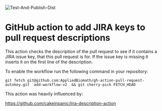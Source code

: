 
![Test-And-Publish-Dist](https://github.com/AppliedBiomath/gh-action-pull-request-autokey/workflows/Test-And-Publish-Dist/badge.svg)

# GitHub action to add JIRA keys to pull request descriptions

This action checks the description of the pull request to see if it contains a JIRA issue key, that
this pull request is for.  If the issue key is missing it inserts it on the first line of the 
description.

To enable the workflow run the following command in your repository:


```
git fetch git@github.com:AppliedBiomath/gh-action-pull-request-autokey.git  add-workflow-v2  && git cherry-pick FETCH_HEAD
```

This action was heavily influenced by:

https://github.com/cakeinpanic/jira-description-action

